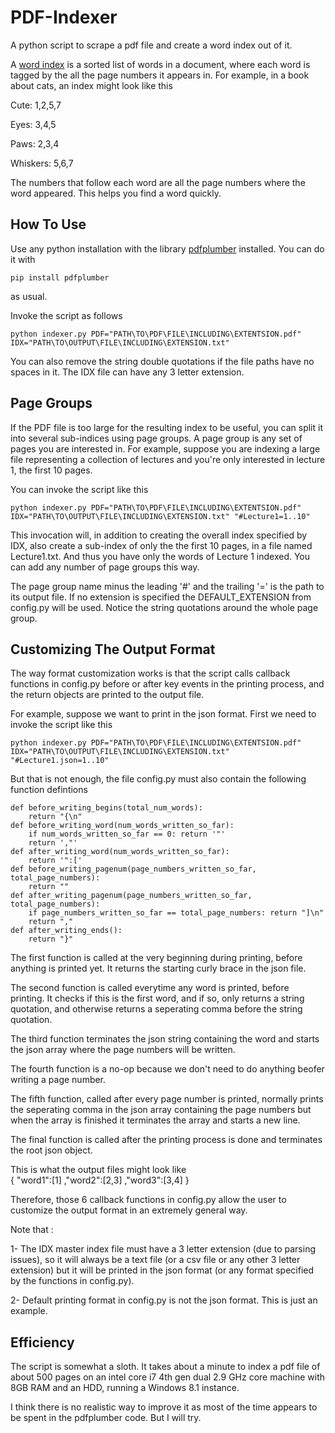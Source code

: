 # PDF-Indexer
A python script to scrape a pdf file and create a word index out of it.

A [word index](https://en.wikipedia.org/wiki/Index_(publishing)#Purpose) is a sorted list of words in a document, where each word is tagged by the all the page numbers it appears in. For example, in a book about cats, an index might look like this 

Cute: 1,2,5,7

Eyes: 3,4,5

Paws: 2,3,4

Whiskers: 5,6,7

The numbers that follow each word are all the page numbers where the word appeared. This helps you find a word quickly.

## How To Use

Use any python installation with the library [pdfplumber](https://github.com/jsvine/pdfplumber) installed. You can do it with 

    pip install pdfplumber
    
as usual.

Invoke the script as follows

    python indexer.py PDF="PATH\TO\PDF\FILE\INCLUDING\EXTENTSION.pdf" IDX="PATH\TO\OUTPUT\FILE\INCLUDING\EXTENSION.txt"

You can also remove the string double quotations if the file paths have no spaces in it. The IDX file can have any 3 letter extension.

## Page Groups

If the PDF file is too large for the resulting index to be useful, you can split it into several sub-indices using page groups. A page group is any set of pages you are interested in. For example, suppose you are indexing a large file representing a collection of lectures and you're only interested in lecture 1, the first 10 pages. 

You can invoke the script like this

    python indexer.py PDF="PATH\TO\PDF\FILE\INCLUDING\EXTENTSION.pdf" IDX="PATH\TO\OUTPUT\FILE\INCLUDING\EXTENSION.txt" "#Lecture1=1..10"
    
This invocation will, in addition to creating the overall index specified by IDX, also create a sub-index of only the the first 10 pages, in a file named Lecture1.txt. And thus you have only the words of Lecture 1 indexed. You can add any number of page groups this way.

The page group name minus the leading '#' and the trailing '=' is the path to its output file. If no extension is specified the DEFAULT_EXTENSION from config.py will be used. Notice the string quotations around the whole page group.

## Customizing The Output Format
The way format customization works is that the script calls callback functions in config.py before or after key events in the printing process, and the return objects are printed to the output file.

For example, suppose we want to print in the json format. First we need to invoke the script like this

    python indexer.py PDF="PATH\TO\PDF\FILE\INCLUDING\EXTENTSION.pdf" IDX="PATH\TO\OUTPUT\FILE\INCLUDING\EXTENSION.txt" "#Lecture1.json=1..10"

But that is not enough, the file config.py must also contain the following function defintions 

    def before_writing_begins(total_num_words):
        return "{\n"
    def before_writing_word(num_words_written_so_far):
        if num_words_written_so_far == 0: return '"'
        return ',"'
    def after_writing_word(num_words_written_so_far):
        return '":['
    def before_writing_pagenum(page_numbers_written_so_far, total_page_numbers):
        return ""
    def after_writing_pagenum(page_numbers_written_so_far, total_page_numbers):
        if page_numbers_written_so_far == total_page_numbers: return "]\n"
        return ","
    def after_writing_ends():
        return "}"
        
The first function is called at the very beginning during printing, before anything is printed yet. It returns the starting curly brace in the json file. 
    
The second function is called everytime any word is printed, before printing. It checks if this is the first word, and if so, only returns a string quotation, and otherwise returns a seperating comma before the string quotation. 
    
The third function terminates the json string containing the word and starts the json array where the page numbers will be written. 
    
The fourth function is a no-op because we don't need to do anything beofer writing a page number. 
    
The fifth function, called after every page number is printed, normally prints the seperating comma in the json array containing the page numbers but when the         array is finished it terminates the array and starts a new line. 
    
The final function is called after the printing process is done and terminates the root json object. 
    
This is what the output files might look like  
    {
        "word1":[1]
        ,"word2":[2,3]
        ,"word3":[3,4]
    }
    
Therefore, those 6 callback functions in config.py allow the user to customize the output format in an extremely general way.

Note that :

1- The IDX master index file must have a 3 letter extension (due to parsing issues), so it will always be a text file (or a csv file or any other 3 letter extension) but it will be printed in the json format (or any format specified by the functions in config.py).

2- Default printing format in config.py is not the json format. This is just an example.

## Efficiency

The script is somewhat a sloth. It takes about a minute to index a pdf file of about 500 pages on an intel core i7 4th gen dual 2.9 GHz core machine with 8GB RAM and an HDD, running a Windows 8.1 instance. 

I think there is no realistic way to improve it as most of the time appears to be spent in the pdfplumber code. But I will try.  
